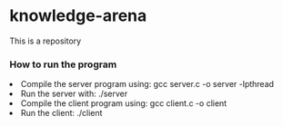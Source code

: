 # knowledge-arena
This is a repository
<h3>How to run the program</h3>
<ls>
  <li>Compile the server program using: gcc server.c -o server -lpthread</li>
  <li>Run the server with: ./server</li>
  <li>Compile the client program using: gcc client.c -o client</li>
  <li>Run the client: ./client</li>
</ls>

